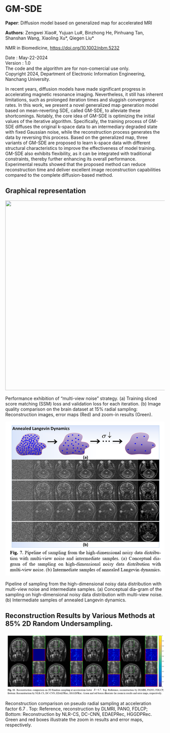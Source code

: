 # GM-SDE

**Paper**: Diffusion model based on generalized map for accelerated MRI

**Authors**: Zengwei Xiao#, Yujuan Lu#, Binzhong He, Pinhuang Tan, Shanshan Wang, Xiaoling Xu*, Qiegen Liu*   

NMR in Biomedicine, https://doi.org/10.1002/nbm.5232   

Date : May-22-2024  
Version : 1.0  
The code and the algorithm are for non-comercial use only.  
Copyright 2024, Department of Electronic Information Engineering, Nanchang University.  

In recent years, diffusion models have made significant progress in accelerating magnetic resonance imaging. Nevertheless, it still has inherent limitations, such as prolonged iteration times and sluggish convergence rates. In this work, we present a novel generalized map generation model based on mean-reverting SDE, called GM-SDE, to alleviate these shortcomings. Notably, the core idea of GM-SDE is optimizing the initial values of the iterative algorithm. Specifically, the training process of GM-SDE diffuses the original k-space data to an intermediary degraded state with fixed Gaussian noise, while the reconstruction process generates the data by reversing this process. Based on the generalized map, three variants of GM-SDE are proposed to learn k-space data with different structural characteristics to improve the effectiveness of model training. GM-SDE also exhibits flexibility, as it can be integrated with traditional constraints, thereby further enhancing its overall performance. Experimental results showed that the proposed method can reduce reconstruction time and deliver excellent image reconstruction capabilities compared to the complete diffusion-based method.    


## Graphical representation
 <div align="center"><img src="https://github.com/yqx7150/GM-SDE/blob/main/png/fig1.png" width = "1000" height = "600">  </div>
 
Performance exhibition of “multi-view noise” strategy. (a) Training sliced score matching (SSM) loss and validation loss for each iteration. (b) Image quality comparison on the brain dataset at 15% radial sampling: Reconstruction images, error maps (Red) and zoom-in results (Green).

 <div align="center"><img src="https://github.com/yqx7150/HGGDP/blob/master/hggdp_rec/sample/fig7.png"> </div>

Pipeline of sampling from the high-dimensional noisy data distribution with multi-view noise and intermediate samples. (a) Conceptual dia-gram of the sampling on high-dimensional noisy data distribution with multi-view noise. (b) Intermediate samples of annealed Langevin dynamics.


## Reconstruction Results by Various Methods at 85% 2D Random Undersampling.
<div align="center"><img src="https://github.com/yqx7150/HGGDP/blob/master/hggdp_rec/sample/fig11.png"> </div>

Reconstruction comparison on pseudo radial sampling at acceleration factor 6.7 . Top: Reference, reconstruction by DLMRI, PANO, FDLCP; Bottom: Reconstruction by NLR-CS, DC-CNN, EDAEPRec, HGGDPRec. Green and red boxes illustrate the zoom in results and error maps, respectively.






